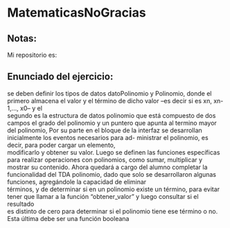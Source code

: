 # MatematicasNoGracias
## Notas:
Mi repositorio es:
## Enunciado del ejercicio:
se deben definir los tipos de datos datoPolinomio y Polinomio, donde el primero almacena el valor y el término de dicho valor –es decir si es xn, xn-1,…, x0– y el  
segundo es la estructura de datos polinomio que está compuesto de dos campos el grado del polinomio y un puntero que apunta al termino mayor del polinomio, 
Por su parte en el bloque de la interfaz se desarrollan inicialmente los eventos necesarios para ad- ministrar el polinomio, es decir, para poder cargar un elemento,  
modificarlo y obtener su valor. 
Luego se definen las funciones específicas para realizar operaciones con polinomios, como sumar, multiplicar y mostrar su contenido. 
Ahora quedará a cargo del alumno completar la funcionalidad del TDA polinomio, dado que solo se desarrollaron algunas funciones, agregándole la capacidad de eliminar  
términos, y de determinar si en un polinomio existe un término, para evitar tener que llamar a la función “obtener_valor” y luego consultar si el resultado  
es distinto de cero para determinar si el polinomio tiene ese término o no. Esta última debe ser una función booleana  
